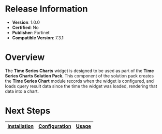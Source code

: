 # Release Information

* **Version**: 1.0.0
* **Certified**: No
* **Publisher**: Fortinet
* **Compatible Version**: 7.3.1

# Overview

The **Time Series Charts** widget is designed to be used as part of the **Time Series Charts Solution Pack**. This component of the solution pack creates the **Time Series Chart** module records when the widget is configured, and loads query result data since the time the widget was loaded, rendering that data into a chart.

# Next Steps

| [Installation](./docs/setup.md#installation) | [Configuration](./docs/setup.md#configuration) | [Usage](./docs/usage.md) |
|----------------------------------------------|------------------------------------------------|--------------------------|
